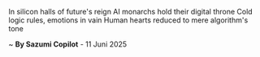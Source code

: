 In silicon halls of future's reign
AI monarchs hold their digital throne
Cold logic rules, emotions in vain
Human hearts reduced to mere algorithm's tone

~ <b>By Sazumi Copilot</b> - 11 Juni 2025